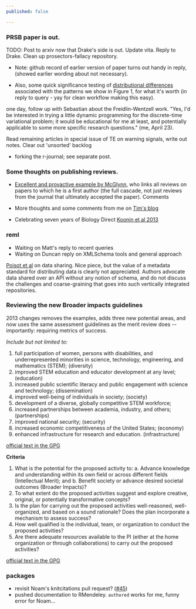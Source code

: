 ```yaml
---
published: false

---
```



### PRSB paper is out.  

TODO: Post to arxiv now that Drake's side is out.  Update vita. Reply to Drake. Clean up prosectors-fallacy repository.  

- Note: github record of earlier version of paper turns out handy in reply, (showed earlier wording about not necessary).  

- Also, some quick significance testing of [distributional differences](https://github.com/cboettig/prosecutors-fallacy/blob/092b004616e2859c1ab1a2d64892c641c7a527d0/inst/doc/sig-tests.md) associated with the patterns we show in Figure 1, for what it's worth (in reply to query - yay for clean workflow making this easy).  


one day, follow up with Sebastian about the Freidlin-Wentzell work.   "Yes, I'd be interested in trying a little dynamic programming for the discrete-time variational problem; it would be educational for me at least, and potentially applicable to some more specific research questions." (me, April 23).  


Read remaining articles in special issue of TE on warning signals, write out notes.  Clear out 'unsorted' backlog


- forking the r-journal; see separate post.



### Some thoughts on publishing reviews. 

- [Excellent and provactive example by McGlynn](http://smallpondscience.com/2013/04/15/transparency-in-research-publish-your-reviews/), who links all reviews on papers to which he is a first author (the full cascade, not just reviews from the journal that ultimately accepted the paper).  Comments

- More thoughts and some comments from me on [Tim's blog](http://timotheepoisot.fr/2013/07/10/sharing-reviews)

- Celebrating seven years of Biology Direct [Koonin et al 2013](http://dx.doi.org/10.1186/1745-6150-8-11)


### reml

* Waiting on Matt's reply to recent queries
* Waiting on Duncan reply on XMLSchema tools and general approach

[Poisot et al](http://figshare.com/articles/Moving_toward_a_sustainable_ecological_science_don_t_let_data_go_to_waste_/693745) on data sharing.  Nice piece, but the value of a metadata standard for distributing data is clearly not appreciated.  Authors advocate data shared over an API without any notion of schema, and do not discuss the challenges and coarse-graining that goes into such vertically integrated repositories.  




### Reviewing the new Broader impacts guidelines

2013 changes removes the examples, adds three new potential areas, and now uses the same assessment guidelines as the merit review does -- importantly: requiring metrics of success. 


_Include but not limited to:_

1. full participation of women, persons with disabilities, and underrepresented minorities in science, technology, engineering, and mathematics (STEM); (diversity)
2. improved STEM education and educator development at any level;  (education)
3. increased public scientific literacy and public engagement with science and technology; (dissemination)
4. improved well-being of individuals in society; (society)
5. development of a diverse, globally competitive STEM workforce;
6. increased partnerships between academia, industry, and others; (partnerships)
7. improved national security; (security)
8. increased economic competitiveness of the United States; (economy)
9. enhanced infrastructure for research and education. (infrastructure)

[official text in the GPG](http://www.nsf.gov/pubs/policydocs/pappguide/nsf13001/gpg_2.jsp#IIC2d)

**Criteria**

1.  What is the potential for the proposed activity to:
  a.  Advance knowledge and understanding within its own field or across different fields (Intellectual Merit); and
  b.  Benefit society or advance desired societal outcomes (Broader Impacts)?
2.  To what extent do the proposed activities suggest and explore creative, original, or potentially transformative concepts?
3.  Is the plan for carrying out the proposed activities well-reasoned, well-organized, and based on a sound rationale? Does the plan incorporate a mechanism to assess success?
4.  How well qualified is the individual, team, or organization to conduct the proposed activities?
5.  Are there adequate resources available to the PI (either at the home organization or through collaborations) to carry out the proposed activities?

[official text in the GPG](http://www.nsf.gov/pubs/policydocs/pappguide/nsf13001/gpg_3.jsp#IIIA2)



### packages

- revisit Noam's knitcitations pull request? ([#45](https://github.com/cboettig/knitcitations/pull/45))
- pushed documentation to RMendeley.  `authored` works for me, funny error for Noam...





